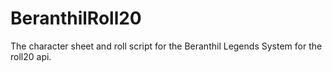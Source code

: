 # BeranthilRoll20
The character sheet and roll script for the Beranthil Legends System for the roll20 api.
